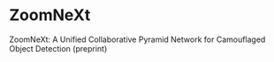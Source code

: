 # ZoomNeXt
ZoomNeXt: A Unified Collaborative Pyramid Network for Camouflaged Object Detection (preprint)
